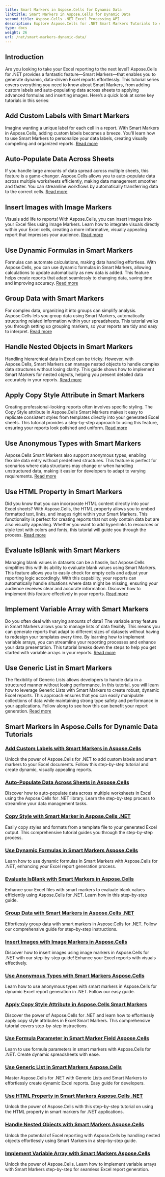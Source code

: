 ```yaml
---
title: Smart Markers in Aspose.Cells for Dynamic Data
linktitle: Smart Markers in Aspose.Cells for Dynamic Data
second_title: Aspose.Cells .NET Excel Processing API
description: Explore Aspose.Cells for .NET Smart Markers Tutorials to create dynamic Excel reports. Learn to add labels, auto-populate data, use formulas, and more.
type: docs
weight: 26
url: /net/smart-markers-dynamic-data/
---
```

## Introduction

Are you looking to take your Excel reporting to the next level? Aspose.Cells for .NET provides a fantastic feature—Smart Markers—that enables you to generate dynamic, data-driven Excel reports effortlessly. This tutorial series covers everything you need to know about Smart Markers, from adding custom labels and auto-populating data across sheets to applying advanced formulas and inserting images. Here’s a quick look at some key tutorials in this series:

## Add Custom Labels with Smart Markers
Imagine wanting a unique label for each cell in a report. With Smart Markers in Aspose.Cells, adding custom labels becomes a breeze. You’ll learn how to use Smart Markers to personalize your data labels, creating visually compelling and organized reports. [Read more](./add-custom-labels-smart-markers/)

## Auto-Populate Data Across Sheets
If you handle large amounts of data spread across multiple sheets, this feature is a game-changer. Aspose.Cells allows you to auto-populate data across multiple worksheets efficiently, making data management smoother and faster. You can streamline workflows by automatically transferring data to the correct cells. [Read more](./auto-populate-data-smart-markers/)

## Insert Images with Image Markers
Visuals add life to reports! With Aspose.Cells, you can insert images into your Excel files using Image Markers. Learn how to integrate visuals directly within your Excel cells, creating a more informative, visually appealing report that impresses your audience. [Read more](./insert-images-smart-markers/)

## Use Dynamic Formulas in Smart Markers
Formulas can automate calculations, making data handling effortless. With Aspose.Cells, you can use dynamic formulas in Smart Markers, allowing calculations to update automatically as new data is added. This feature helps create reports that adapt seamlessly to changing data, saving time and improving accuracy. [Read more](./dynamic-formulas-smart-markers/)

## Group Data with Smart Markers
For complex data, organizing it into groups can simplify analysis. Aspose.Cells lets you group data using Smart Markers, automatically structuring related information within your spreadsheets. This tutorial walks you through setting up grouping markers, so your reports are tidy and easy to interpret. [Read more](./group-data-smart-markers/)

## Handle Nested Objects in Smart Markers
Handling hierarchical data in Excel can be tricky. However, with Aspose.Cells, Smart Markers can manage nested objects to handle complex data structures without losing clarity. This guide shows how to implement Smart Markers for nested objects, helping you present detailed data accurately in your reports. [Read more](./nested-objects-smart-markers/)

## Apply Copy Style Attribute in Smart Markers
Creating professional-looking reports often involves specific styling. The Copy Style attribute in Aspose.Cells Smart Markers makes it easy to replicate consistent styles from templates directly into your generated Excel sheets. This tutorial provides a step-by-step approach to using this feature, ensuring your reports look polished and uniform. [Read more](./copy-style-attribute-smart-markers/)

## Use Anonymous Types with Smart Markers
Aspose.Cells Smart Markers also support anonymous types, enabling flexible data entry without predefined structures. This feature is perfect for scenarios where data structures may change or when handling unstructured data, making it easier for developers to adapt to varying requirements. [Read more](./use-anonymous-types-smart-markers/)

## Use HTML Property in Smart Markers
Did you know that you can incorporate HTML content directly into your Excel sheets? With Aspose.Cells, the HTML property allows you to embed formatted text, links, and images right within your Smart Markers. This functionality is perfect for creating reports that not only contain data but are also visually appealing. Whether you want to add hyperlinks to resources or style text with colors and fonts, this tutorial will guide you through the process. [Read more](./html-property-smart-markers/)

## Evaluate IsBlank with Smart Markers
Managing blank values in datasets can be a hassle, but Aspose.Cells simplifies this with its ability to evaluate blank values using Smart Markers. This feature allows you to easily check for empty cells and adjust your reporting logic accordingly. With this capability, your reports can automatically handle situations where data might be missing, ensuring your audience receives clear and accurate information. Discover how to implement this feature effectively in your reports. [Read more](./evaluate-isblank-smart-markers/)

## Implement Variable Array with Smart Markers
Do you often deal with varying amounts of data? The variable array feature in Smart Markers allows you to manage lists of data flexibly. This means you can generate reports that adapt to different sizes of datasets without having to redesign your templates every time. By learning how to implement variable arrays, you can streamline your reporting processes and enhance your data presentation. This tutorial breaks down the steps to help you get started with variable arrays in your reports. [Read more](./variable-array-smart-markers/)

## Use Generic List in Smart Markers
The flexibility of Generic Lists allows developers to handle data in a structured manner without losing performance. In this tutorial, you will learn how to leverage Generic Lists with Smart Markers to create robust, dynamic Excel reports. This approach ensures that you can easily manipulate collections of data while maintaining strong type safety and performance in your applications. Follow along to see how this can benefit your report generation. [Read more](./generic-list-smart-markers/)

## Smart Markers in Aspose.Cells for Dynamic Data Tutorials
### [Add Custom Labels with Smart Markers in Aspose.Cells](./add-custom-labels-smart-markers/)
Unlock the power of Aspose.Cells for .NET to add custom labels and smart markers to your Excel documents. Follow this step-by-step tutorial and create dynamic, visually appealing reports.
### [Auto-Populate Data Across Sheets in Aspose.Cells](./auto-populate-data-smart-markers/)
Discover how to auto-populate data across multiple worksheets in Excel using the Aspose.Cells for .NET library. Learn the step-by-step process to streamline your data management tasks.
### [Copy Style with Smart Marker in Aspose.Cells .NET](./copy-style-smart-marker/)
Easily copy styles and formats from a template file to your generated Excel output. This comprehensive tutorial guides you through the step-by-step process.
### [Use Dynamic Formulas in Smart Markers Aspose.Cells](./dynamic-formulas-smart-markers/)
Learn how to use dynamic formulas in Smart Markers with Aspose.Cells for .NET, enhancing your Excel report generation process.
### [Evaluate IsBlank with Smart Markers in Aspose.Cells](./evaluate-isblank-smart-markers/)
Enhance your Excel files with smart markers to evaluate blank values efficiently using Aspose.Cells for .NET. Learn how in this step-by-step guide.
### [Group Data with Smart Markers in Aspose.Cells .NET](./group-data-smart-markers/)
Effortlessly group data with smart markers in Aspose.Cells for .NET. Follow our comprehensive guide for step-by-step instructions.
### [Insert Images with Image Markers in Aspose.Cells](./insert-images-smart-markers/)
Discover how to insert images using image markers in Aspose.Cells for .NET with our step-by-step guide! Enhance your Excel reports with visuals effectively.
### [Use Anonymous Types with Smart Markers Aspose.Cells](./use-anonymous-types-smart-markers/)
Learn how to use anonymous types with smart markers in Aspose.Cells for dynamic Excel report generation in .NET. Follow our easy guide.
### [Apply Copy Style Attribute in Aspose.Cells Smart Markers](./copy-style-attribute-smart-markers/)
Discover the power of Aspose.Cells for .NET and learn how to effortlessly apply copy style attributes in Excel Smart Markers. This comprehensive tutorial covers step-by-step instructions.
### [Use Formula Parameter in Smart Marker Field Aspose.Cells](./formula-parameter-smart-marker/)
Learn to use formula parameters in smart markers with Aspose.Cells for .NET. Create dynamic spreadsheets with ease.
### [Use Generic List in Smart Markers Aspose.Cells](./generic-list-smart-markers/)
Master Aspose.Cells for .NET with Generic Lists and Smart Markers to effortlessly create dynamic Excel reports. Easy guide for developers.
### [Use HTML Property in Smart Markers Aspose.Cells .NET](./html-property-smart-markers/)
Unlock the power of Aspose.Cells with this step-by-step tutorial on using the HTML property in smart markers for .NET applications.
### [Handle Nested Objects with Smart Markers Aspose.Cells](./nested-objects-smart-markers/)
Unlock the potential of Excel reporting with Aspose.Cells by handling nested objects effortlessly using Smart Markers in a step-by-step guide.
### [Implement Variable Array with Smart Markers Aspose.Cells](./variable-array-smart-markers/)
Unlock the power of Aspose.Cells. Learn how to implement variable arrays with Smart Markers step-by-step for seamless Excel report generation.